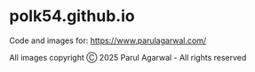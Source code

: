# polk54.github.io

Code and images for: https://www.parulagarwal.com/

All images copyright Ⓒ 2025 Parul Agarwal - All rights reserved
